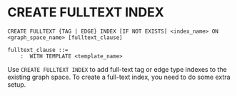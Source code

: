 # CREATE FULLTEXT INDEX

```ngql
CREATE FULLTEXT {TAG | EDGE} INDEX [IF NOT EXISTS] <index_name> ON <graph_space_name> [fulltext_clause]

fulltext_clause ::=
    :  WITH TEMPLATE <template_name>
```

Use `CREATE FULLTEXT INDEX` to add full-text tag or edge type indexes to the existing graph space. To create a full-text index, you need to do some extra setup.
